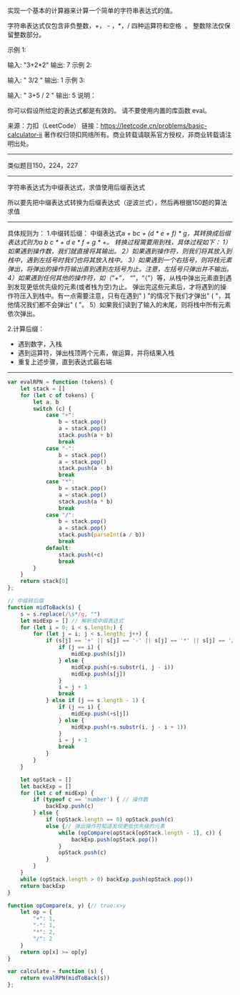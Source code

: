 实现一个基本的计算器来计算一个简单的字符串表达式的值。

字符串表达式仅包含非负整数，+， - ，*，/ 四种运算符和空格  。 整数除法仅保留整数部分。

示例 1:

输入: "3+2*2"
输出: 7
示例 2:

输入: " 3/2 "
输出: 1
示例 3:

输入: " 3+5 / 2 "
输出: 5
说明：

你可以假设所给定的表达式都是有效的。
请不要使用内置的库函数 eval。

来源：力扣（LeetCode）
链接：https://leetcode.cn/problems/basic-calculator-ii
著作权归领扣网络所有。商业转载请联系官方授权，非商业转载请注明出处。

---

类似题目150，224，227

---

字符串表达式为中缀表达式，求值使用后缀表达式

所以要先把中缀表达式转换为后缀表达式（逆波兰式），然后再根据150题的算法求值

-----

具体规则为：
1.中缀转后缀：
中缀表达式a + b*c + (d * e + f) * g，其转换成后缀表达式则为a b c * + d e * f  + g * +。
转换过程需要用到栈，具体过程如下：
1）如果遇到操作数，我们就直接将其输出。
2）如果遇到操作符，则我们将其放入到栈中，遇到左括号时我们也将其放入栈中。
3）如果遇到一个右括号，则将栈元素弹出，将弹出的操作符输出直到遇到左括号为止。注意，左括号只弹出并不输出。
4）如果遇到任何其他的操作符，如（“+”， “*”，“（”）等，从栈中弹出元素直到遇到发现更低优先级的元素(或者栈为空)为止。
弹出完这些元素后，才将遇到的操作符压入到栈中。有一点需要注意，只有在遇到" ) "的情况下我们才弹出" ( "，其他情况我们都不会弹出" ( "。
5）如果我们读到了输入的末尾，则将栈中所有元素依次弹出。

2.计算后缀：
- 遇到数字，入栈
- 遇到运算符，弹出栈顶两个元素，做运算，并将结果入栈
- 重复上述步骤，直到表达式最右端

-----

```javascript
var evalRPN = function (tokens) {
    let stack = []
    for (let c of tokens) {
        let a, b
        switch (c) {
            case "+":
                b = stack.pop()
                a = stack.pop()
                stack.push(a + b)
                break
            case "-":
                b = stack.pop()
                a = stack.pop()
                stack.push(a - b)
                break
            case "*":
                b = stack.pop()
                a = stack.pop()
                stack.push(a * b)
                break
            case "/":
                b = stack.pop()
                a = stack.pop()
                stack.push(parseInt(a / b))
                break
            default:
                stack.push(+c)
                break
        }
    }
    return stack[0]
};

// 中缀转后缀
function midToBack(s) {
    s = s.replace(/\s*/g, "")
    let midExp = [] // 解析成中缀表达式
    for (let i = 0; i < s.length;) {
        for (let j = i; j < s.length; j++) {
            if (s[j] == '+' || s[j] == '-' || s[j] == '*' || s[j] == '/') {
                if (j == i) {
                    midExp.push(s[j])
                } else {
                    midExp.push(+s.substr(i, j - i))
                    midExp.push(s[j])
                }
                i = j + 1
                break
            } else if (j == s.length - 1) {
                if (j == i) {
                    midExp.push(+s[j])
                } else {
                    midExp.push(+s.substr(i, j - i + 1))
                }
                i = j + 1
                break
            }
        }
    }

    let opStack = []
    let backExp = []
    for (let c of midExp) {
        if (typeof c == 'number') { // 操作数
            backExp.push(c)
        } else {
            if (opStack.length == 0) opStack.push(c)
            else {// 弹出操作符知道发现更低优先级的元素
                while (opCompare(opStack[opStack.length - 1], c)) {
                    backExp.push(opStack.pop())
                }
                opStack.push(c)
            }
        }
    }
    while (opStack.length > 0) backExp.push(opStack.pop())
    return backExp
}

function opCompare(x, y) {// true:x>y
    let op = {
        "+": 1,
        "-": 1,
        "*": 2,
        "/": 2
    }
    return op[x] >= op[y]
}

var calculate = function (s) {
    return evalRPN(midToBack(s))
};
```


